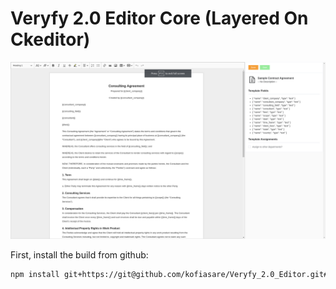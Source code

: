 # Veryfy 2.0 Editor Core (Layered On Ckeditor)

![Veryfy 2.0 Editor Core](sample/editor.png)

First, install the build from github:

```bash
npm install git+https://git@github.com/kofiasare/Veryfy_2.0_Editor.git#psynthax_master
```
